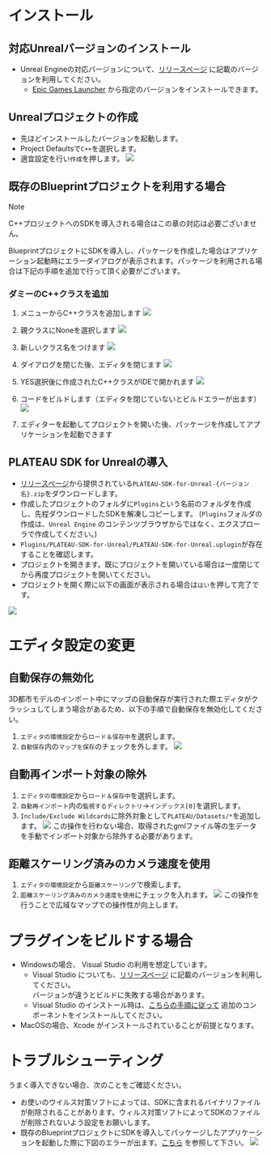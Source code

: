 # インストール
## 対応Unrealバージョンのインストール
- Unreal Engineの対応バージョンについて、[リリースページ](https://github.com/Project-PLATEAU/PLATEAU-SDK-for-Unreal/releases) に記載のバージョンを利用してください。
  - [Epic Games Launcher](https://www.unrealengine.com/ja/download) から指定のバージョンをインストールできます。


## Unrealプロジェクトの作成
- 先ほどインストールしたバージョンを起動します。
- Project Defaultsで`C++`を選択します。
- 適宜設定を行い`作成`を押します。
![](../resources/manual/installation/unrealEngineNewProjectCategory.png)

<a id="blueprint_project"></a>

## 既存のBlueprintプロジェクトを利用する場合
> [!Note]
> C++プロジェクトへのSDKを導入される場合はこの章の対応は必要ございません。  

BlueprintプロジェクトにSDKを導入し、パッケージを作成した場合はアプリケーション起動時にエラーダイアログが表示されます。パッケージを利用される場合は下記の手順を追加で行って頂く必要がございます。  

### ダミーのC++クラスを追加
1. メニューからC++クラスを追加します
   ![](../resources/manual/installation/addCppCodes.png)

2. 親クラスにNoneを選択します
   ![](../resources/manual/installation/parentClass.png)

3. 新しいクラス名をつけます
   ![](../resources/manual/installation/newClass.png)

4. ダイアログを閉じた後、エディタを閉じます
   ![](../resources/manual/installation/includeDialog.png)

5. YES選択後に作成されたC++クラスがIDEで開かれます
   ![](../resources/manual/installation/openCodes.png)

6. コードをビルドします（エディタを閉じていないとビルドエラーが出ます）
   ![](../resources/manual/installation/buildCodes.png)

7. エディターを起動してプロジェクトを開いた後、パッケージを作成してアプリケーションを起動できます

## PLATEAU SDK for Unrealの導入
 - [リリースページ](https://github.com/Project-PLATEAU/PLATEAU-SDK-for-Unreal/releases)から提供されている`PLATEAU-SDK-for-Unreal-{バージョン名}.zip`をダウンロードします。
 - 作成したプロジェクトのフォルダに`Plugins`という名前のフォルダを作成し、先程ダウンロードしたSDKを解凍しコピーします。
(`Plugins`フォルダの作成は、`Unreal Engine` のコンテンツブラウザからではなく、エクスプローラで作成してください。)
 - `Plugins/PLATEAU-SDK-for-Unreal/PLATEAU-SDK-for-Unreal.uplugin`が存在することを確認します。
 - プロジェクトを開きます。既にプロジェクトを開いている場合は一度閉じてから再度プロジェクトを開いてください。
 - プロジェクトを開く際に以下の画面が表示される場合は`はい`を押して完了です。

![](../resources/manual/installation/pluginBuild.png)

# エディタ設定の変更
## 自動保存の無効化
3D都市モデルのインポート中にマップの自動保存が実行された際エディタがクラッシュしてしまう場合があるため、以下の手順で自動保存を無効化してください。
1. `エディタの環境設定`から`ロード＆保存中`を選択します。
2. `自動保存`内の`マップを保存`のチェックを外します。
![](../resources/manual/installation/disableAutoMapSave.png)


## 自動再インポート対象の除外
1. `エディタの環境設定`から`ロード＆保存中`を選択します。
2. `自動再インポート`内の`監視するディレクトリ`→`インデックス[0]`を選択します。
3. `Include/Exclude Wildcards`に除外対象として`PLATEAU/Datasets/*`を追加します。
![](../resources/manual/installation/excludeFromReimportTarget.png)
この操作を行わない場合、取得されたgmlファイル等の生データを手動でインポート対象から除外する必要があります。

## 距離スケーリング済みのカメラ速度を使用
1. `エディタの環境設定`から`距離スケーリング`で検索します。
2. `距離スケーリング済みのカメラ速度を使用`にチェックを入れます。
![](../resources/manual/installation/distanceScaled.png)
この操作を行うことで広域なマップでの操作性が向上します。

# プラグインをビルドする場合
- Windowsの場合、 Visual Studio の利用を想定しています。
  - Visual Studio についても、[リリースページ](https://github.com/Project-PLATEAU/PLATEAU-SDK-for-Unreal/releases) に記載のバージョンを利用してください。  
    バージョンが違うとビルドに失敗する場合があります。
  - Visual Studio のインストール時は、[こちらの手順に従って](https://docs.unrealengine.com/5.0/ja/setting-up-visual-studio-development-environment-for-cplusplus-projects-in-unreal-engine/) 追加のコンポーネントをインストールしてください。
- MacOSの場合、Xcode がインストールされていることが前提となります。

# トラブルシューティング
うまく導入できない場合、次のことをご確認ください。
- お使いのウイルス対策ソフトによっては、SDKに含まれるバイナリファイルが削除されることがあります。ウィルス対策ソフトによってSDKのファイルが削除されないよう設定をお願いします。
- 既存のBlueprintプロジェクトにSDKを導入してパッケージしたアプリケーションを起動した際に下図のエラーが出ます。[こちら](#blueprint_project) を参照して下さい。
  ![](../resources/manual/installation/moduleError.png)

